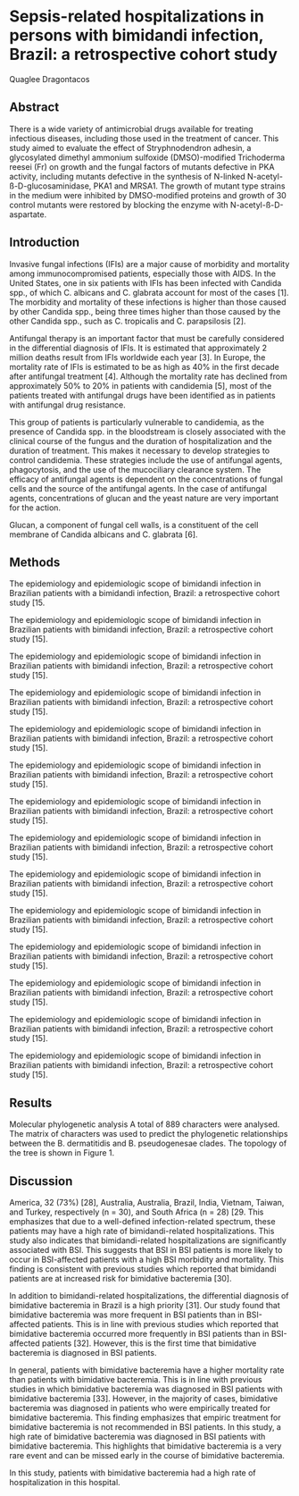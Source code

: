 # Sepsis-related hospitalizations in persons with bimidandi infection, Brazil: a retrospective cohort study
Quaglee Dragontacos


## Abstract
There is a wide variety of antimicrobial drugs available for treating infectious diseases, including those used in the treatment of cancer. This study aimed to evaluate the effect of Stryphnodendron adhesin, a glycosylated dimethyl ammonium sulfoxide (DMSO)-modified Trichoderma reesei (Fr) on growth and the fungal factors of mutants defective in PKA activity, including mutants defective in the synthesis of N-linked N-acetyl-ß-D-glucosaminidase, PKA1 and MRSA1. The growth of mutant type strains in the medium were inhibited by DMSO-modified proteins and growth of 30 control mutants were restored by blocking the enzyme with N-acetyl-ß-D-aspartate.


## Introduction
Invasive fungal infections (IFIs) are a major cause of morbidity and mortality among immunocompromised patients, especially those with AIDS. In the United States, one in six patients with IFIs has been infected with Candida spp., of which C. albicans and C. glabrata account for most of the cases [1]. The morbidity and mortality of these infections is higher than those caused by other Candida spp., being three times higher than those caused by the other Candida spp., such as C. tropicalis and C. parapsilosis [2].

Antifungal therapy is an important factor that must be carefully considered in the differential diagnosis of IFIs. It is estimated that approximately 2 million deaths result from IFIs worldwide each year [3]. In Europe, the mortality rate of IFIs is estimated to be as high as 40% in the first decade after antifungal treatment [4]. Although the mortality rate has declined from approximately 50% to 20% in patients with candidemia [5], most of the patients treated with antifungal drugs have been identified as in patients with antifungal drug resistance.

This group of patients is particularly vulnerable to candidemia, as the presence of Candida spp. in the bloodstream is closely associated with the clinical course of the fungus and the duration of hospitalization and the duration of treatment. This makes it necessary to develop strategies to control candidemia. These strategies include the use of antifungal agents, phagocytosis, and the use of the mucociliary clearance system. The efficacy of antifungal agents is dependent on the concentrations of fungal cells and the source of the antifungal agents. In the case of antifungal agents, concentrations of glucan and the yeast nature are very important for the action.

Glucan, a component of fungal cell walls, is a constituent of the cell membrane of Candida albicans and C. glabrata [6].


## Methods

The epidemiology and epidemiologic scope of bimidandi infection in Brazilian patients with a bimidandi infection, Brazil: a retrospective cohort study [15.

The epidemiology and epidemiologic scope of bimidandi infection in Brazilian patients with bimidandi infection, Brazil: a retrospective cohort study [15].

The epidemiology and epidemiologic scope of bimidandi infection in Brazilian patients with bimidandi infection, Brazil: a retrospective cohort study [15].

The epidemiology and epidemiologic scope of bimidandi infection in Brazilian patients with bimidandi infection, Brazil: a retrospective cohort study [15].

The epidemiology and epidemiologic scope of bimidandi infection in Brazilian patients with bimidandi infection, Brazil: a retrospective cohort study [15].

The epidemiology and epidemiologic scope of bimidandi infection in Brazilian patients with bimidandi infection, Brazil: a retrospective cohort study [15].

The epidemiology and epidemiologic scope of bimidandi infection in Brazilian patients with bimidandi infection, Brazil: a retrospective cohort study [15].

The epidemiology and epidemiologic scope of bimidandi infection in Brazilian patients with bimidandi infection, Brazil: a retrospective cohort study [15].

The epidemiology and epidemiologic scope of bimidandi infection in Brazilian patients with bimidandi infection, Brazil: a retrospective cohort study [15].

The epidemiology and epidemiologic scope of bimidandi infection in Brazilian patients with bimidandi infection, Brazil: a retrospective cohort study [15].

The epidemiology and epidemiologic scope of bimidandi infection in Brazilian patients with bimidandi infection, Brazil: a retrospective cohort study [15].

The epidemiology and epidemiologic scope of bimidandi infection in Brazilian patients with bimidandi infection, Brazil: a retrospective cohort study [15].

The epidemiology and epidemiologic scope of bimidandi infection in Brazilian patients with bimidandi infection, Brazil: a retrospective cohort study [15].

The epidemiology and epidemiologic scope of bimidandi infection in Brazilian patients with bimidandi infection, Brazil: a retrospective cohort study [15].


## Results
Molecular phylogenetic analysis
A total of 889 characters were analysed. The matrix of characters was used to predict the phylogenetic relationships between the B. dermatitidis and B. pseudogenesae clades. The topology of the tree is shown in Figure 1.


## Discussion
America, 32 (73%) [28], Australia, Australia, Brazil, India, Vietnam, Taiwan, and Turkey, respectively (n = 30), and South Africa (n = 28) [29. This emphasizes that due to a well-defined infection-related spectrum, these patients may have a high rate of bimidandi-related hospitalizations. This study also indicates that bimidandi-related hospitalizations are significantly associated with BSI. This suggests that BSI in BSI patients is more likely to occur in BSI-affected patients with a high BSI morbidity and mortality. This finding is consistent with previous studies which reported that bimidandi patients are at increased risk for bimidative bacteremia [30].

In addition to bimidandi-related hospitalizations, the differential diagnosis of bimidative bacteremia in Brazil is a high priority [31]. Our study found that bimidative bacteremia was more frequent in BSI patients than in BSI-affected patients. This is in line with previous studies which reported that bimidative bacteremia occurred more frequently in BSI patients than in BSI-affected patients [32]. However, this is the first time that bimidative bacteremia is diagnosed in BSI patients.

In general, patients with bimidative bacteremia have a higher mortality rate than patients with bimidative bacteremia. This is in line with previous studies in which bimidative bacteremia was diagnosed in BSI patients with bimidative bacteremia [33]. However, in the majority of cases, bimidative bacteremia was diagnosed in patients who were empirically treated for bimidative bacteremia. This finding emphasizes that empiric treatment for bimidative bacteremia is not recommended in BSI patients. In this study, a high rate of bimidative bacteremia was diagnosed in BSI patients with bimidative bacteremia. This highlights that bimidative bacteremia is a very rare event and can be missed early in the course of bimidative bacteremia.

In this study, patients with bimidative bacteremia had a high rate of hospitalization in this hospital.
